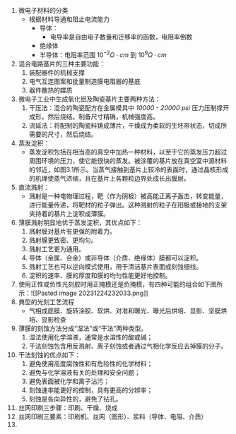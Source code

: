 1. 微电子材料的分类
	-  根据材料导通和阻止电流能力
		- 导体：
			- 电导率是自由电子数量和迁移率的函数，电阻率倒数
		- 绝缘体
		- 半导体：电阻率范围 $10^{-2} \Omega \cdot cm$  到 $10^{9} \Omega \cdot cm$
2. 混合电路基片的三种主要功能：
	1. 装配器件的机械支撑
	2. 电气互连图案和批量制造膜电阻器的基底
	3. 器件散热的媒质
3. 微电子工业中生成氧化铝及陶瓷基片主要两种方法：
	1. 干压法：混合的陶瓷配方在金属模具中 *10000 - 20000 psi* 压力压制撑开成形，然后烧结。制备尺寸精确，机械强度高。
	2. 流延法：将配制的陶瓷料铸成薄片，干燥成为柔软的生坯带状态，切成所需要的尺寸，然后烧结。
4. 蒸发淀积：
	- 蒸发淀积包括在相当高的真空中加热一种材料，以至于它的蒸发压力超过周围环境的压力，使它能很快的蒸发。被涂覆的基片放在真空室中源材料的邻近，如图3.1所示。当蒸气接触到基片上较冷的表面时，通过晶核形成的机理使蒸气浓缩，且在基片上各颗粒边界处成长出膜层。
5. 直流溅射：
	- 溅射是一种电物理过程，靶（作为阴极）被高能正离子轰击，转变能量，进行能量传递，将靶材的粒子弹出。这种溅射的粒子在阳极或接地的支架夹持着的基片上淀积成薄膜。
6. 薄膜溅射明显地优于蒸发淀积，其优点如下：
	1. 溅射膜对基片有更强的附着力。
	2. 溅射膜更致密、更均匀。
	3. 溅射工艺更为通用。
	4. 导体（金属、合金）或非导体（介质、绝缘体）膜都可以淀积。
	5. 溅射工艺也可以逆向模式使用，用于清洁基片表面或刻蚀细线。
	6. 淀积的速率、膜的厚度和膜的均匀性能更好地控制。
7. 使用正性或负性光刻胶时用正掩模还是负掩模，有四种可能的组合如下图所示：![[Pasted image 20231224232033.png]]
8. 典型的光刻工艺流程
	- 气相成底膜、旋转涂胶、软烘、对准和曝光、曝光后烘培、显影、坚膜烘培、显影检查
9. 薄膜的刻蚀方法分成“湿法”或“干法”两种类型。
	1. 湿法使用化学溶液，通常是水溶性的酸或碱；
	2. 干法刻蚀包含用反溅射、离子刻蚀或者通过气相化学反应去掉膜的分子。
10. 干法刻蚀的优点如下：
	1. 避免使用高度腐蚀性和有危险性的化学材料；
	2. 避免与化学溶液有关的处理和安全问题；
	3. 避免表面被化学和离子沾污；
	4. 刻蚀速率能更好的控制，具有更高的分辨率；
	5. 刻蚀是各向异性的，避免了钻孔。
11. 丝网印刷三步骤：印刷、干燥、烧成
12. 丝网印刷三要素：印刷机、丝网（图形）、浆料（导体、电阻、介质）
13. 